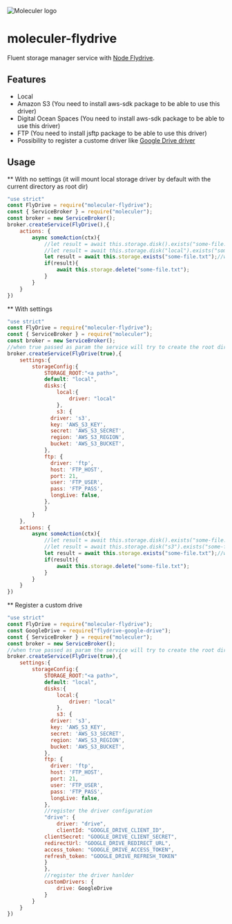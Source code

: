 ![Moleculer logo](http://moleculer.services/images/banner.png)

# moleculer-flydrive

Fluent storage manager service with [Node Flydrive](https://github.com/Slynova-Org/node-flydrive).

## Features
- Local
- Amazon S3 (You need to install aws-sdk package to be able to use this driver)
- Digital Ocean Spaces (You need to install aws-sdk package to be able to use this driver)
- FTP (You need to install jsftp package to be able to use this driver)
- Possibility to register a custome driver like [Google Drive driver](https://github.com/molobala/flydrive-google-drive)

## Usage
** With no settings (it will mount local storage driver by default with the current directory as root dir)
```js
"use strict"
const FlyDrive = require("moleculer-flydrive");
const { ServiceBroker } = require("moleculer");
const broker = new ServiceBroker();
broker.createService(FlyDrive(),{
	actions: {
		async someAction(ctx){
			//let result = await this.storage.disk().exists("some-file.txt");
			//let result = await this.storage.disk("local").exists("some-file.txt");
			let result = await this.storage.exists("some-file.txt");//will use the default storage defined
			if(result){
				await this.storage.delete("some-file.txt");
			}
		}
	}
})

```
** With settings
```js
"use strict"
const FlyDrive = require("moleculer-flydrive");
const { ServiceBroker } = require("moleculer");
const broker = new ServiceBroker();
//when true passed as param the service will try to create the root dir
broker.createService(FlyDrive(true),{
	settings:{
		storageConfig:{
			STORAGE_ROOT:"<a path>",
			default: "local",
			disks:{
				local:{
					driver: "local"
				},
				s3: {
		      driver: 's3',
		      key: 'AWS_S3_KEY',
		      secret: 'AWS_S3_SECRET',
		      region: 'AWS_S3_REGION',
		      bucket: 'AWS_S3_BUCKET',
		    },
		    ftp: {
		      driver: 'ftp',
		      host: 'FTP_HOST',
		      port: 21,
		      user: 'FTP_USER',
		      pass: 'FTP_PASS',
		      longLive: false,
		    },
			}
		}
	},
	actions: {
		async someAction(ctx){
			//let result = await this.storage.disk().exists("some-file.txt");
			//let result = await this.storage.disk("s3").exists("some-file.txt");
			let result = await this.storage.exists("some-file.txt");//will use the default storage defined
			if(result){
				await this.storage.delete("some-file.txt");
			}
		}
	}
})
```
** Register a custom drive

```js
"use strict"
const FlyDrive = require("moleculer-flydrive");
const GoogleDrive = require("flydrive-google-drive");
const { ServiceBroker } = require("moleculer");
const broker = new ServiceBroker();
//when true passed as param the service will try to create the root dir
broker.createService(FlyDrive(true),{
	settings:{
		storageConfig:{
			STORAGE_ROOT:"<a path>",
			default: "local",
			disks:{
				local:{
					driver: "local"
				},
				s3: {
		      driver: 's3',
		      key: 'AWS_S3_KEY',
		      secret: 'AWS_S3_SECRET',
		      region: 'AWS_S3_REGION',
		      bucket: 'AWS_S3_BUCKET',
		    },
		    ftp: {
		      driver: 'ftp',
		      host: 'FTP_HOST',
		      port: 21,
		      user: 'FTP_USER',
		      pass: 'FTP_PASS',
		      longLive: false,
		    },
		    //register the driver configuration
		    "drive": {
		    	driver: "drive",
		    	clientId: "GOOGLE_DRIVE_CLIENT_ID",
	        clientSecret: "GOOGLE_DRIVE_CLIENT_SECRET",
	        redirectUrl: "GOOGLE_DRIVE_REDIRECT_URL",
	        access_token: "GOOGLE_DRIVE_ACCESS_TOKEN",
	        refresh_token: "GOOGLE_DRIVE_REFRESH_TOKEN"
		    }
			},
			//register the driver hanlder
			customDrivers: {
				drive: GoogleDrive
			}
		}
	}
})
```
